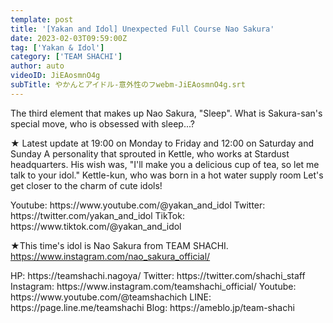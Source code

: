```yaml
---
template: post
title: '[Yakan and Idol] Unexpected Full Course Nao Sakura'
date: 2023-02-03T09:59:00Z
tag: ['Yakan & Idol']
category: ['TEAM SHACHI']
author: auto 
videoID: JiEAosmnO4g
subTitle: やかんとアイドル-意外性のフwebm-JiEAosmnO4g.srt
---
```

The third element that makes up Nao Sakura, "Sleep".
What is Sakura-san's special move, who is obsessed with sleep...?

★ Latest update at 19:00 on Monday to Friday and 12:00 on Saturday and Sunday
A personality that sprouted in Kettle, who works at Stardust headquarters.
His wish was, "I'll make you a delicious cup of tea, so let me talk to your idol."
Kettle-kun, who was born in a hot water supply room
Let's get closer to the charm of cute idols!

<Kettle and Idol>
Youtube: https://www.youtube.com/@yakan_and_idol
Twitter: https://twitter.com/yakan_and_idol
TikTok: https://www.tiktok.com/@yakan_and_idol

★This time's idol is Nao Sakura from TEAM SHACHI.
<Sakura Nao>
https://www.instagram.com/nao_sakura_official/

<TEAM SHACHI>
HP: https://teamshachi.nagoya/
Twitter: https://twitter.com/shachi_staff
Instagram: https://www.instagram.com/teamshachi_official/
Youtube: https://www.youtube.com/@teamshachich
LINE: https://page.line.me/teamshachi
Blog: https://ameblo.jp/team-shachi
